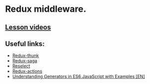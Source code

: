 # Redux middleware.

<!-- ## [Presentation](https://slides.com/aleh_lipski/deck-199132) -->

## [Lesson videos](https://drive.google.com/file/d/1jOULu6YgdID4ZpRlNTIK-Y_Ey1LV8geo/view?usp=sharing)

## Useful links:
* [Redux-thunk](https://github.com/reduxjs/redux-thunk)
* [Redux-saga](https://redux-saga.js.org/)
* [Reselect](https://www.npmjs.com/package/reselect)
* [Redux-actions](https://redux-actions.js.org/)
* [Understanding Generators in ES6 JavaScript with Examples [EN]](https://codeburst.io/understanding-generators-in-es6-javascript-with-examples-6728834016d5#:~:text=In%20contrast%2C%20a%20generator%20is,continue%20from%20where%20it%20stopped.&text=Generators%20are%20a%20special%20class,%E2%80%8Ba%20series%20of%20values.)

